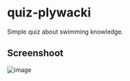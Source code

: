 # quiz-plywacki

Simple quiz about swimming knowledge.

## Screenshoot

![image](https://user-images.githubusercontent.com/80163377/116808740-cebedd80-ab3a-11eb-9198-4cb4cff0a6d5.png)
